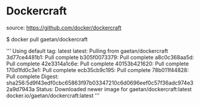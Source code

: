 # Dockercraft

source: https://github.com/docker/dockercraft

$ docker pull gaetan/dockercraft

'''
Using default tag: latest
latest: Pulling from gaetan/dockercraft
3d77ce4481b1: Pull complete
b305f0073379: Pull complete
a8c0c368aa5d: Pull complete
42e3314a1c6e: Pull complete
40153b421620: Pull complete
170d1fd0c3e1: Pull complete
ecb35cb9c195: Pull complete
78b011f44828: Pull complete
Digest: sha256:5d9f43edf0cbc65863f97b03347210c6d0696eef0c57f36adc974e32a9d7943a
Status: Downloaded newer image for gaetan/dockercraft:latest
docker.io/gaetan/dockercraft:latest
'''


